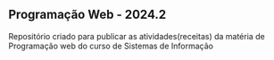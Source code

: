 ## Programação Web - 2024.2

Repositório criado para publicar as atividades(receitas) da matéria de Programação web do curso de Sistemas de Informação
